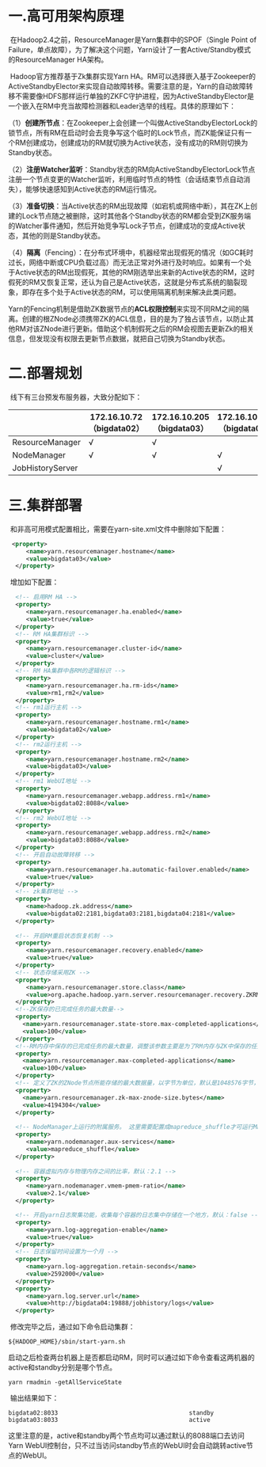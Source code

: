 # 一.高可用架构原理

​		在Hadoop2.4之前，ResourceManager是Yarn集群中的SPOF（Single Point of Failure，单点故障），为了解决这个问题，Yarn设计了一套Active/Standby模式的ResourceManager HA架构。

​		Hadoop官方推荐基于Zk集群实现Yarn HA。RM可以选择嵌入基于Zookeeper的ActiveStandbyElector来实现自动故障转移。需要注意的是，Yarn的自动故障转移不需要像HDFS那样运行单独的ZKFC守护进程，因为ActiveStandbyElector是一个嵌入在RM中充当故障检测器和Leader选举的线程。具体的原理如下：

（1）**创建所节点**：在Zookeeper上会创建一个叫做ActiveStandbyElectorLock的锁节点，所有RM在启动时会去竞争写这个临时的Lock节点，而ZK能保证只有一个RM创建成功，创建成功的RM就切换为Active状态，没有成功的RM则切换为Standby状态。

（2）**注册Watcher监听**：Standby状态的RM向ActiveStandbyElectorLock节点注册一个节点变更的Watcher监听，利用临时节点的特性（会话结束节点自动消失），能够快速感知到Active状态的RM运行情况。

（3）**准备切换**：当Active状态的RM出现故障（如宕机或网络中断），其在ZK上创建的Lock节点随之被删除，这时其他各个Standby状态的RM都会受到ZK服务端的Watcher事件通知，然后开始竞争写Lock子节点，创建成功的变成Active状态，其他的则是Standby状态。

（4）**隔离**（Fencing）：在分布式环境中，机器经常出现假死的情况（如GC耗时过长，网络中断或CPU负载过高）而无法正常对外进行及时响应。如果有一个处于Active状态的RM出现假死，其他的RM刚选举出来新的Active状态的RM，这时假死的RM又恢复正常，还认为自己是Active状态，这就是分布式系统的脑裂现象，即存在多个处于Active状态的RM，可以使用隔离机制来解决此类问题。

​		Yarn的Fencing机制是借助ZK数据节点的**ACL权限控制**来实现不同RM之间的隔离。创建的根ZNode必须携带ZK的ACL信息，目的是为了独占该节点，以防止其他RM对该ZNode进行更新。借助这个机制假死之后的RM会视图去更新Zk的相关信息，但发现没有权限去更新节点数据，就把自己切换为Standby状态。

# 二.部署规划

​         线下有三台预发布服务器，大致分配如下：

|                  | 172.16.10.72（bigdata02） | 172.16.10.205（bigdata03） | 172.16.10.206（bigdata04） |
| ---------------- | ------------------------- | -------------------------- | -------------------------- |
| ResourceManager  | √                         | √                          |                            |
| NodeManager      | √                         | √                          | √                          |
| JobHistoryServer |                           |                            | √                          |

# 三.集群部署

​		和非高可用模式配置相比，需要在yarn-site.xml文件中删除如下配置：

```xml
 <property>
     <name>yarn.resourcemanager.hostname</name>
     <value>bigdata03</value>
  </property>
```

​		增加如下配置：

```xml
  <!-- 启用RM HA -->
  <property>
     <name>yarn.resourcemanager.ha.enabled</name>
     <value>true</value>
  </property>
  <!-- RM HA集群标识 -->
  <property>
     <name>yarn.resourcemanager.cluster-id</name>
     <value>cluster</value>
  </property>
  <!-- RM HA集群中各RM的逻辑标识 -->
  <property>
     <name>yarn.resourcemanager.ha.rm-ids</name>
     <value>rm1,rm2</value>
  </property>
  <!-- rm1运行主机 -->
  <property>
     <name>yarn.resourcemanager.hostname.rm1</name>
     <value>bigdata02</value>
  </property>
  <!-- rm2运行主机 -->
  <property>
     <name>yarn.resourcemanager.hostname.rm2</name>
     <value>bigdata03</value>
  </property>
  <!-- rm1 WebUI地址 -->
  <property>
     <name>yarn.resourcemanager.webapp.address.rm1</name>
     <value>bigdata02:8088</value>
  </property>
  <!-- rm2 WebUI地址 -->
  <property>
     <name>yarn.resourcemanager.webapp.address.rm2</name>
     <value>bigdata03:8088</value>
  </property>
  <!-- 开启自动故障转移 -->
  <property>
     <name>yarn.resourcemanager.ha.automatic-failover.enabled</name>
     <value>true</value>
  </property>
  <!-- zk集群地址 -->
  <property>
     <name>hadoop.zk.address</name>
     <value>bigdata02:2181,bigdata03:2181,bigdata04:2181</value>
  </property>
  
  <!-- 开启RM重启状态恢复机制 -->
  <property>
     <name>yarn.resourcemanager.recovery.enabled</name>
     <value>true</value>
  </property>
  <!-- 状态存储采用ZK -->
  <property>
     <name>yarn.resourcemanager.store.class</name>
     <value>org.apache.hadoop.yarn.server.resourcemanager.recovery.ZKRMStateStore</value>
  </property>
  <!--ZK保存的已完成任务的最大数量-->
  <property>
    <name>yarn.resourcemanager.state-store.max-completed-applications</name>
    <value>100</value>
  </property>
  <!--RM内存中保存的已完成任务的最大数量，调整该参数主要是为了RM内存与ZK中保存的任务信息和数量一致-->
  <property>
    <name>yarn.resourcemanager.max-completed-applications</name>
    <value>100</value>
  </property>
  <!-- 定义了ZK的ZNode节点所能存储的最大数据量，以字节为单位，默认是1048576字节，也就是1MB，这里改成4MB -->
  <property>
    <name>yarn.resourcemanager.zk-max-znode-size.bytes</name>
    <value>4194304</value>
  </property>
  
  <!-- NodeManager上运行的附属服务。 这里需要配置成mapreduce_shuffle才可运行MR程序 -->
  <property>
     <name>yarn.nodemanager.aux-services</name>
     <value>mapreduce_shuffle</value>
  </property>
  
  <!-- 容器虚拟内存与物理内存之间的比率，默认：2.1 -->
  <property>
     <name>yarn.nodemanager.vmem-pmem-ratio</name>
     <value>2.1</value>
  </property>

  <!-- 开启yarn日志聚集功能，收集每个容器的日志集中存储在一个地方，默认：false -->
  <property>
     <name>yarn.log-aggregation-enable</name>
     <value>true</value>
  </property>
  <!-- 日志保留时间设置为一个月 -->
  <property>
     <name>yarn.log-aggregation.retain-seconds</name>
     <value>2592000</value>
  </property>
  <property>
     <name>yarn.log.server.url</name>
     <value>http://bigdata04:19888/jobhistory/logs</value>
  </property>
```

​		修改完毕之后，通过如下命令启动集群：

```shell
${HADOOP_HOME}/sbin/start-yarn.sh
```

​		启动之后检查两台机器上是否都启动RM，同时可以通过如下命令查看这两机器的active和standby分别是哪个节点。

```shell
yarn rmadmin -getAllServiceState
```

​	     输出结果如下：

```shell
bigdata02:8033                                     standby
bigdata03:8033                                     active
```

​		这里注意的是，active和standby两个节点均可以通过默认的8088端口去访问Yarn WebUI控制台，只不过当访问standby节点的WebUI时会自动跳转active节点的WebUI。